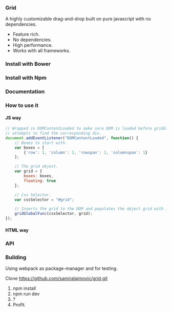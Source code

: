 ### Grid

A highly customizable drag-and-drop built on pure javascript with no
dependencies.

* Feature rich.
* No dependencies.
* High performance.
* Works with all frameworks.

### Install with Bower

### Install with Npm

### Documentation

### How to use it

#### JS way


```javascript
// Wrapped in DOMContentLoaded to make sure DOM is loaded before gridGlobalFunc
// attempts to find the corresponding div.
document.addEventListener("DOMContentLoaded", function() {
    // Boxes to start with.
    var boxes = [
        {'row': 1, 'column': 1, 'rowspan': 1, 'columnspan': 1}
    ];

    // The grid object.
    var grid = {
        boxes: boxes,
        floating: true
    };

    // Css Selector.
    var cssSelector = "#grid";

    // Inserts the grid to the DOM and populates the object grid with its API.
    gridGlobalFunc(cssSelector, grid);
});
```


#### HTML way

### API

### Building

Using webpack as package-manager and for testing.

Clone https://github.com/samiralajmovic/grid.git

1. npm install
2. npm run dev
3. ?
4. Profit.
